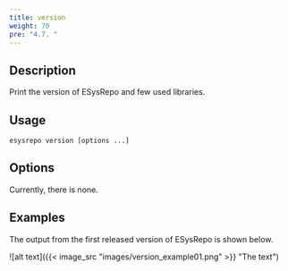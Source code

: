 ```yaml
---
title: version
weight: 70
pre: "4.7. "
---
```


## Description

Print the version of ESysRepo and few used libraries.

## Usage

```
esysrepo version [options ...]
```

## Options

Currently, there is none.

## Examples

The output from the first released version of ESysRepo is shown below.

![alt text]({{< image_src "images/version_example01.png" >}} "The text")





